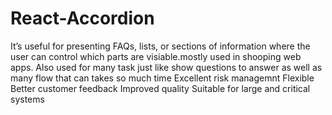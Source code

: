 # React-Accordion
It’s useful for presenting FAQs, lists, or sections of information where the user can control which parts are visiable.mostly used in shooping web apps.
 Also used for many task just like show questions to answer as well as many flow that can takes so much time 
 Excellent risk managemnt 
 Flexible 
 Better customer feedback 
 Improved quality 
 Suitable for large and critical systems 
 
